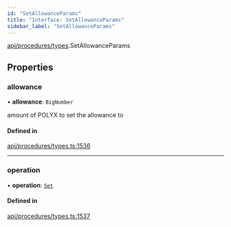 ```yaml
---
id: "SetAllowanceParams"
title: "Interface: SetAllowanceParams"
sidebar_label: "SetAllowanceParams"
---
```


[api/procedures/types](../../../../../modules/API/Procedures/Types/Types.md).SetAllowanceParams

## Properties

### allowance

• **allowance**: `BigNumber`

amount of POLYX to set the allowance to

#### Defined in

[api/procedures/types.ts:1536](https://github.com/PolymeshAssociation/polymesh-sdk/blob/fbf6882d0/src/api/procedures/types.ts#L1536)

___

### operation

• **operation**: [`Set`](../../../../../enums/API/Procedures/Types/AllowanceOperation/AllowanceOperation.md#set)

#### Defined in

[api/procedures/types.ts:1537](https://github.com/PolymeshAssociation/polymesh-sdk/blob/fbf6882d0/src/api/procedures/types.ts#L1537)
